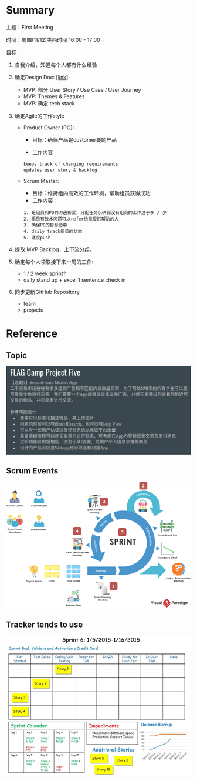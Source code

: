 # Summary
主题：First Meeting

时间：周四(11/12)美西时间 16:00 - 17:00

目标：
1. 自我介绍，知道每个人都有什么经验
2. 确定Design Doc: [[link]](https://docs.google.com/document/d/1-DcBUM5C133_LKRSqJHfKrMgn_DZwZKon8JT4nnUrpM/edit?usp=sharing)

   * MVP: 部分 User Story / Use Case / User Journey
   * MVP: Themes & Features
   * MVP: 确定 tech stack 

3. 确定Agile的工作style

    * Product Owner (PO): 

    	* 目标：确保产品是customer要的产品

    	* 工作内容
    	```
    	keeps track of changing requirements
    	updates user story & backlog 
    	```

    * Scrum Master:

    	* 目标：维持组内高效的工作环境，帮助组员获得成功
    	* 工作内容：
   		```
   		1. 是组员和PO的沟通桥梁，分配任务以确保没有组员的工作过于多 / 少
   		2. 组员有技术问题可以refer给能提供帮助的人
   		3. 确保PO的目标适中
   		4. daily track组员的状态
   		5. 适度push
   		```
4. 提取 MVP Backlog，上下流分组。
5. 确定每个人领取接下来一周的工作:
	* 1 / 2 week sprint?
	* daily stand up + excel 1 sentence check in
6. 同步更新GitHub Repository
	* team
	* projects

# Reference
## Topic
![topic](./images/topic_5.png)

## Scrum Events
![5_scrum_evnets](./images/five-scrum-events.png)

## Tracker tends to use

![sprint_board](./images/sprint_board.jpg)
